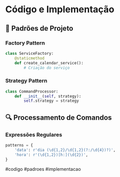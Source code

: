 # Código e Implementação

## 🎯 Padrões de Projeto

### Factory Pattern
```python
class ServiceFactory:
    @staticmethod
    def create_calendar_service():
        # Criação do serviço
```

### Strategy Pattern
```python
class CommandProcessor:
    def __init__(self, strategy):
        self.strategy = strategy
```

## 🔍 Processamento de Comandos

### Expressões Regulares
```python
patterns = {
    'data': r'dia (\d{1,2}/\d{1,2}(?:/\d{4})?)',
    'hora': r'(\d{1,2})[h:](\d{2})',
}
```

#codigo #padroes #implementacao 